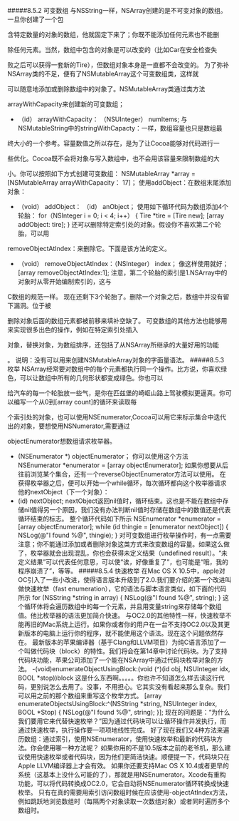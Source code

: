 #####8.5.2 可变数组
与NSString一样，NSArray创建的是不可变对象的数组。一旦你创建了一个包

含特定数量的对象的数组，他就固定下来了；你既不能添加任何元素也不能删

除任何元素。当然，数组中包含的对象是可以改变的（比如Car在安全检查失

败之后可以获得一套新的Tire），但数组对象本身是一直都不会改变的。
为了弥补NSArray类的不足，便有了NSMutableArray这个可变数组类，这样就

可以随意地添加或删除数组中的对象了。NSMutableArray类通过类方法

arrayWithCapacity来创建新的可变数组；
+ （id） arrayWithCapacity： （NSUInteger） numItems;
与NSMutableString中的stringWithCapacty：一样，数组容量也只是数组最

终大小的一个参考。容量数值之所以存在，是为了让Cocoa能够对代码进行一

些优化。Cocoa既不会将对象与写入数组中，也不会用该容量来限制数组的大

小。你可以按照如下方式创建可变数组：
NSMutableArray *array = [NSMutableArray arrayWithCapacity： 17]；
使用addObject：在数组末尾添加对象：
- （void） addObject： （id） anObject；
使用如下循环代码为数组添加4个轮胎：
for（NSInteger i = 0; i < 4; i++）
{
Tire *tire = [Tire new];
[array addObject: tire];
}
还可以删除特定索引处的对象。假设你不喜欢第二个轮胎，可以用

removeObjectAtIndex：来删除它。下面是该方法的定义。
- （void） removeObjectAtIndex：（NSInteger） index；
像这样使用就好；
[array removeObjectAtIndex:1];
注意，第二个轮胎的索引是1.NSArray中的对象时从零开始编制索引的，这与

C数组的规范一样。
现在还剩下3个轮胎了。删除一个对象之后，数组中并没有留下漏洞。位于被

删除对象后面的数组元素都被前移来填补空缺了。
可变数组的其他方法也能够用来实现很多出色的操作，例如在特定索引处插入

对象，替换对象，为数组排序，还包括了从NSArray所继承的大量好用的功能

。
说明：没有可以用来创建NSMutableArray对象的字面量语法。
#####8.5.3 枚举
NSArray经常要对数组中的每个元素都执行同一个操作。比方说，你喜欢绿色，可以让数组中所有的几何形状都变成绿色。你也可以

给汽车的每一个轮胎放一些气，是你在匹兹堡的崎岖山路上驾驶模拟更逼真。你可以编写一个从0到[array count]的循环来读取每

个索引处的对象，也可以使用NSEnumerator,Cocoa可以用它来标示集合中迭代出的对象，要想使用NSNumerator,需要通过

objectEnumerator想数组请求枚举器。
- (NSEnumerator *) objectEnumerator；
你可以使用这个方法
NSEnumerator *enumerator = [array objectEnumerator];
如果你想要从后往前浏览某个集合，还有一个reverseObjectEnumerator方法可以使用。
在获得枚举器之后，便可以开始一个while循环，每次循环都向这个枚举器请求他的nextObject（下一个对象）：
- (id) nextObject;
nextObject返回nil值时，循环结束。这也是不能在数组中存储nil值得另一个原因，我们没有办法判断nil值时存储在数组中的数值还是代表循环结束的标志。
整个循环代码如下所示
NSEnumerator *enumerator = [array objectEnumerator];
while (id thingie = [enumerator nextObject])
{
NSLog(@"I found %@", thingie);
}
对可变数组进行枚举操作时，有一点需要注意；你不能通过添加或者删除对象这类方式来改变数组的容量。如果这么做了，枚举器就会出现混乱，你也会获得未定义结果（undefined result）。“未定义结果”可以代表任何意思，可以使“诶，好像重复了”，也可能是“哦，我的程序崩溃了”，等等。
#####8.5.4 快速枚举
在Mac OS X 10.5中，apple对OC引入了一些小改进，使得语言版本升级到了2.0.我们要介绍的第一个改进叫做快速枚举（fast enumeration），它的语法与脚本语言类似，如下面的代码所示
for (NSString *string in array)
{
NSLog(@"I found %@", string);
}
这个循环体将会遍历数组中的每一个元素，并且用变量string来存储每个数组值。他比枚举器的语法更加简介快速。
与OC2.0的其他特性一样，快速枚举不能再旧的Mac系统上运行。如果你或者你的用户在一台不支持OC2.0以及其更新版本的电脑上运行你的程序，就不能使用这个语法。现在这个问题依然存在。
最新版本的苹果编译器（基于Clang和LLVM项目）为纯C语言添加了一个叫做代码块（block）的特性。我们将会在第14章中讨论代码块。为了支持代码块功能，苹果公司添加了一个能在NSArray中通过代码块枚举对象的方法。
-(void)enumerateObjectUsingBlock:(void (^)(id obj, NSUInteger idx, BOOL *stop))block
这是什么东西啊。。。。。你也许不知道怎么样去读这行代码，更别说怎么去用了。没事，不用担心。它其实没有看起来那么复杂。我们可以用之前的那个数组来重写这个枚举方式。
[array enumerateObjectsUsingBlock:^(NSString *string, NSUInteger index, BOOL *Stop) {
NSLog(@"I found %@", string);
}];
现在的问题是：“为什么我们要用它来代替快速枚举？”因为通过代码块可以让循环操作并发执行，而通过快速枚举，执行操作要一项项地线性完成。
好了现在我们又4种方法来遍历数组：通过索引，使用NSEnumerator，使用快速枚举和最新的代码块方法。你会使用哪一种方法呢？
如果你用的不是10.5版本之前的老爷机，那么建议使用快速枚举或者代码块，因为他们更简洁快速。顺便提一下，代码块只在Apple LLVM编译器上才会有效。
如果你还要支持Mac OS X 10.4或者更早的系统（这基本上没什么可能的了），那就是用NSEnumerator。Xcode有重构功能，可以将代码转换成OC2.0，它会自动将NSEnumerator循环转换成快速枚举。
只有在真的需要用索引访问数组时候在应该使用-objectAtIndex方法，例如跳跃地浏览数组时（每隔两个对象读取一次数组对象）或者同时遍历多个数组时。
